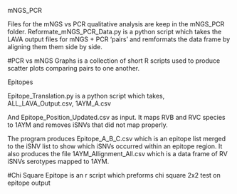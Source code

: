mNGS_PCR

Files for the mNGS vs PCR qualitative analysis are keep in the mNGS_PCR folder. Reformate_mNGS_PCR_Data.py is a python script which takes the LAVA output files for mNGS + PCR ‘pairs’ and remformats the data frame by aligning them them side by side.

#PCR vs mNGS Graphs is a collection of short R scripts used to produce scatter plots comparing pairs to one another.

Epitopes

Epitope_Translation.py is a python script which takes, ALL_LAVA_Output.csv, 1AYM_A.csv

And Epitope_Position_Updated.csv as input. It maps RVB and RVC species to 1AYM and removes iSNVs that did not map properly.

The program produces Epitope_A_B_C.csv which is an epitope list merged to the iSNV list to show which iSNVs occurred within an epitope region. It also produces the file 1AYM_Allignment_All.csv which is a data frame of RV iSNVs serotypes mapped to 1AYM.

#Chi Square Epitope is an r script which preforms chi square 2x2 test on epitope output